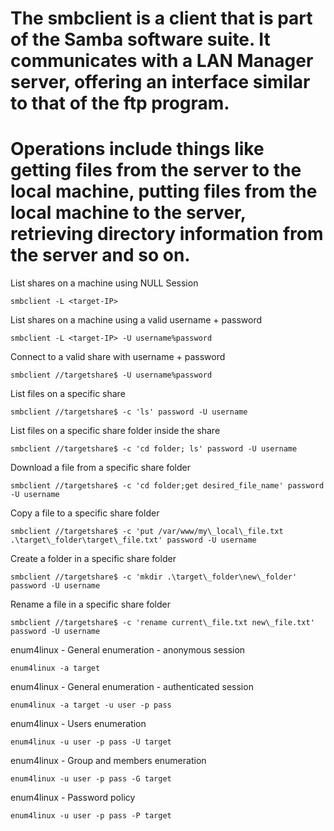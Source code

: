# The smbclient is a client that is part of the Samba software suite. It communicates with a LAN Manager server, offering an interface similar to that of the ftp program. 
# Operations include things like getting files from the server to the local machine, putting files from the local machine to the server, retrieving directory information from the server and so on.

List shares on a machine using NULL Session

    smbclient -L <target-IP>
  
List shares on a machine using a valid username + password

    smbclient -L <target-IP> -U username%password
    
Connect to a valid share with username + password

    smbclient //targetshare$ -U username%password
    
List files on a specific share

    smbclient //targetshare$ -c 'ls' password -U username
    
List files on a specific share folder inside the share

    smbclient //targetshare$ -c 'cd folder; ls' password -U username
    
Download a file from a specific share folder

    smbclient //targetshare$ -c 'cd folder;get desired_file_name' password -U username
    
Copy a file to a specific share folder

    smbclient //targetshare$ -c 'put /var/www/my\_local\_file.txt .\target\_folder\target\_file.txt' password -U username

Create a folder in a specific share folder

    smbclient //targetshare$ -c 'mkdir .\target\_folder\new\_folder' password -U username

Rename a file in a specific share folder

    smbclient //targetshare$ -c 'rename current\_file.txt new\_file.txt' password -U username

enum4linux - General enumeration - anonymous session

    enum4linux -a target

enum4linux - General enumeration - authenticated session

    enum4linux -a target -u user -p pass

enum4linux - Users enumeration

    enum4linux -u user -p pass -U target

enum4linux - Group and members enumeration

    enum4linux -u user -p pass -G target

enum4linux - Password policy

    enum4linux -u user -p pass -P target  
    
    
    
